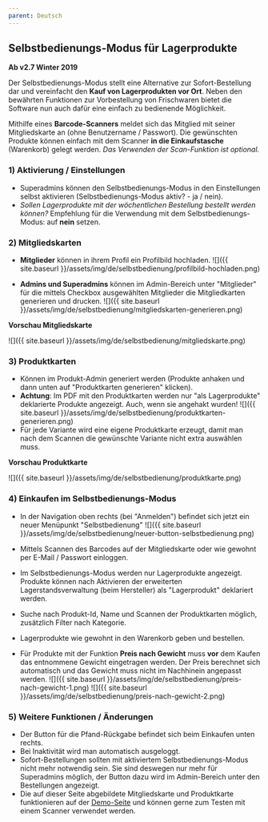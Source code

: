 ```yaml
---
parent: Deutsch
---
```

## Selbstbedienungs-Modus für Lagerprodukte

**Ab v2.7 Winter 2019**

Der Selbstbedienungs-Modus stellt eine Alternative zur Sofort-Bestellung dar und vereinfacht den **Kauf von Lagerprodukten vor Ort**. Neben den bewährten Funktionen zur Vorbestellung von Frischwaren bietet die Software nun auch dafür eine einfach zu bedienende Möglichkeit.

Mithilfe eines **Barcode-Scanners** meldet sich das Mitglied mit seiner Mitgliedskarte an (ohne Benutzername / Passwort). Die gewünschten Produkte können einfach mit dem Scanner **in die Einkaufstasche** (Warenkorb) gelegt werden. *Das Verwenden der Scan-Funktion ist optional.* 

### 1) Aktivierung / Einstellungen
* Superadmins können den Selbstbedienungs-Modus in den Einstellungen selbst aktivieren (Selbstbedienungs-Modus aktiv? - ja / nein).
* *Sollen Lagerprodukte mit der wöchentlichen Bestellung bestellt werden können?* Empfehlung für die Verwendung mit dem Selbstbedienungs-Modus: auf **nein** setzen.

### 2) Mitgliedskarten
* **Mitglieder** können in ihrem Profil ein Profilbild hochladen.
![]({{ site.baseurl }}/assets/img/de/selbstbedienung/profilbild-hochladen.png)

* **Admins und Superadmins** können im Admin-Bereich unter "Mitglieder" für die mittels Checkbox ausgewählten Mitglieder die Mitgliedkarten generieren und drucken.
![]({{ site.baseurl }}/assets/img/de/selbstbedienung/mitgliedskarten-generieren.png)

**Vorschau Mitgliedskarte**

![]({{ site.baseurl }}/assets/img/de/selbstbedienung/mitgliedskarte.png)


### 3) Produktkarten
* Können im Produkt-Admin generiert werden (Produkte anhaken und dann unten auf "Produktkarten generieren" klicken).
* **Achtung**: Im PDF mit den Produktkarten werden nur "als Lagerprodukte" deklarierte Produkte angezeigt. Auch, wenn sie angehakt wurden!
![]({{ site.baseurl }}/assets/img/de/selbstbedienung/produktkarten-generieren.png)
* Für jede Variante wird eine eigene Produktkarte erzeugt, damit man nach dem Scannen die gewünschte Variante nicht extra auswählen muss.

**Vorschau Produktkarte**

![]({{ site.baseurl }}/assets/img/de/selbstbedienung/produktkarte.png)


### 4) Einkaufen im Selbstbedienungs-Modus
* In der Navigation oben rechts (bei "Anmelden") befindet sich jetzt ein neuer Menüpunkt "Selbstbedienung"
![]({{ site.baseurl }}/assets/img/de/selbstbedienung/neuer-button-selbstbedienung.png)

* Mittels Scannen des Barcodes auf der Mitgliedskarte oder wie gewohnt per E-Mail / Passwort einloggen.
* Im Selbstbedienungs-Modus werden nur Lagerprodukte angezeigt. Produkte können nach Aktivieren der erweiterten Lagerstandsverwaltung (beim Hersteller) als "Lagerprodukt" deklariert werden.
* Suche nach Produkt-Id, Name und Scannen der Produktkarten möglich, zusätzlich Filter nach Kategorie.
* Lagerprodukte wie gewohnt in den Warenkorb geben und bestellen.
* Für Produkte mit der Funktion **Preis nach Gewicht** muss **vor** dem Kaufen das entnommene Gewicht eingetragen werden. Der Preis berechnet sich automatisch und das Gewicht muss nicht im Nachhinein angepasst werden.
![]({{ site.baseurl }}/assets/img/de/selbstbedienung/preis-nach-gewicht-1.png)
![]({{ site.baseurl }}/assets/img/de/selbstbedienung/preis-nach-gewicht-2.png)

### 5) Weitere Funktionen / Änderungen
* Der Button für die Pfand-Rückgabe befindet sich beim Einkaufen unten rechts.
* Bei Inaktivität wird man automatisch ausgeloggt.
* Sofort-Bestellungen sollten mit aktiviertem Selbstbedienungs-Modus nicht mehr notwendig sein. Sie sind deswegen nur mehr für Superadmins möglich, der Button dazu wird im Admin-Bereich unter den Bestellungen angezeigt.
* Die auf dieser Seite abgebildete Mitgliedskarte und Produktkarte funktionieren auf der [Demo-Seite](https://demo-de.foodcoopshop.com) und können gerne zum Testen mit einem Scanner verwendet werden.
